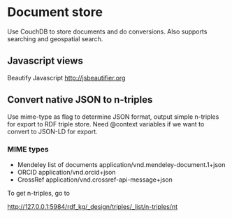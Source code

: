 # Document store

Use CouchDB to store documents and do conversions. Also supports searching and geospatial search.

## Javascript views

Beautify Javascript http://jsbeautifier.org


## Convert native JSON to n-triples

Use mime-type as flag to determine JSON format, output simple n-triples for export to RDF triple store. Need @context variables if we want to convert to JSON-LD for export.

### MIME types

- Mendeley list of documents application/vnd.mendeley-document.1+json
- ORCID application/vnd.orcid+json
- CrossRef application/vnd.crossref-api-message+json



To get n-triples, go to 

http://127.0.0.1:5984/rdf_kg/_design/triples/_list/n-triples/nt

